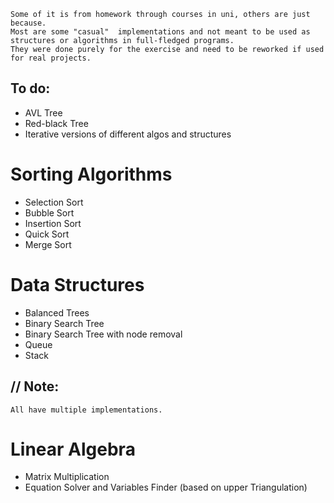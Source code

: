     Some of it is from homework through courses in uni, others are just because. 
    Most are some "casual"  implementations and not meant to be used as structures or algorithms in full-fledged programs.  
    They were done purely for the exercise and need to be reworked if used for real projects.

## To do:
- AVL Tree
- Red-black Tree
- Iterative versions of different algos and structures

# Sorting Algorithms
- Selection Sort
- Bubble Sort
- Insertion Sort
- Quick Sort
- Merge Sort

# Data Structures
- Balanced Trees
- Binary Search Tree
- Binary Search Tree with node removal
- Queue
- Stack
## // Note:
    All have multiple implementations.

# Linear Algebra
- Matrix Multiplication
- Equation Solver and Variables Finder (based on upper Triangulation)
